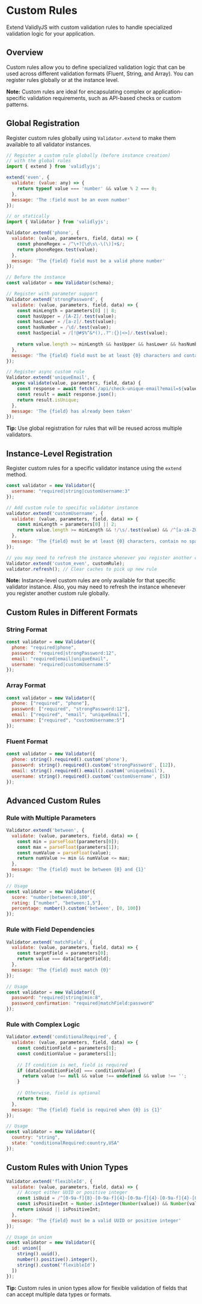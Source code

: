 # Custom Rules

Extend ValidlyJS with custom validation rules to handle specialized validation logic for your application.

## Overview

Custom rules allow you to define specialized validation logic that can be used across different validation formats (Fluent, String, and Array). You can register rules globally or at the instance level.

**Note:** Custom rules are ideal for encapsulating complex or application-specific validation requirements, such as API-based checks or custom patterns.

## Global Registration

Register custom rules globally using `Validator.extend` to make them available to all validator instances.

```javascript
// Register a custom rule globally (before instance creation)
// with the global rules
import { extend } from 'validlyjs';

extend('even', {
  validate: (value: any) => {
    return typeof value === 'number' && value % 2 === 0;
  },
  message: 'The :field must be an even number'
});

// or statically
import { Validator } from 'validlyjs';

Validator.extend('phone', {
  validate: (value, parameters, field, data) => {
    const phoneRegex = /^\+?[\d\s\-\(\)]+$/;
    return phoneRegex.test(value);
  },
  message: 'The {field} field must be a valid phone number'
});

// Before the instance
const validator = new Validator(schema);

// Register with parameter support
Validator.extend('strongPassword', {
  validate: (value, parameters, field, data) => {
    const minLength = parameters[0] || 8;
    const hasUpper = /[A-Z]/.test(value);
    const hasLower = /[a-z]/.test(value);
    const hasNumber = /\d/.test(value);
    const hasSpecial = /[!@#$%^&*(),.?":{}|<>]/.test(value);
    
    return value.length >= minLength && hasUpper && hasLower && hasNumber && hasSpecial;
  },
  message: 'The {field} field must be at least {0} characters and contain uppercase, lowercase, number, and special character'
});

// Register async custom rule
Validator.extend('uniqueEmail', {
  async validate(value, parameters, field, data) {
    const response = await fetch(`/api/check-unique-email?email=${value}`);
    const result = await response.json();
    return result.isUnique;
  },
  message: 'The {field} has already been taken'
});
```

**Tip:** Use global registration for rules that will be reused across multiple validators.

## Instance-Level Registration

Register custom rules for a specific validator instance using the `extend` method.

```javascript
const validator = new Validator({
  username: "required|string|customUsername:3"
});

// Add custom rule to specific validator instance
validator.extend('customUsername', {
  validate: (value, parameters, field, data) => {
    const minLength = parameters[0] || 2;
    return value.length >= minLength && !/\s/.test(value) && /^[a-zA-Z0-9_]+$/.test(value);
  },
  message: 'The {field} must be at least {0} characters, contain no spaces, and only alphanumeric characters and underscores'
});

// you may need to refresh the instance whenever you register another custom rule globally
Validator.extend('custom_even', customRule);
validator.refresh(); // Clear caches to pick up new rule
```

**Note:** Instance-level custom rules are only available for that specific validator instance. Also, you may need to refresh the instance whenever you register another custom rule globally.

## Custom Rules in Different Formats

### String Format

```javascript
const validator = new Validator({
  phone: "required|phone",
  password: "required|strongPassword:12",
  email: "required|email|uniqueEmail",
  username: "required|customUsername:5"
});
```

### Array Format

```javascript
const validator = new Validator({
  phone: ["required", "phone"],
  password: ["required", "strongPassword:12"],
  email: ["required", "email", "uniqueEmail"],
  username: ["required", "customUsername:5"]
});
```

### Fluent Format

```javascript
const validator = new Validator({
  phone: string().required().custom('phone'),
  password: string().required().custom('strongPassword', [12]),
  email: string().required().email().custom('uniqueEmail'),
  username: string().required().custom('customUsername', [5])
});
```

## Advanced Custom Rules

### Rule with Multiple Parameters

```javascript
Validator.extend('between', {
  validate: (value, parameters, field, data) => {
    const min = parseFloat(parameters[0]);
    const max = parseFloat(parameters[1]);
    const numValue = parseFloat(value);
    return numValue >= min && numValue <= max;
  },
  message: 'The {field} must be between {0} and {1}'
});

// Usage
const validator = new Validator({
  score: "number|between:0,100",
  rating: ["number", "between:1,5"],
  percentage: number().custom('between', [0, 100])
});
```

### Rule with Field Dependencies

```javascript
Validator.extend('matchField', {
  validate: (value, parameters, field, data) => {
    const targetField = parameters[0];
    return value === data[targetField];
  },
  message: 'The {field} must match {0}'
});

// Usage
const validator = new Validator({
  password: "required|string|min:8",
  password_confirmation: "required|matchField:password"
});
```

### Rule with Complex Logic

```javascript
Validator.extend('conditionalRequired', {
  validate: (value, parameters, field, data) => {
    const conditionField = parameters[0];
    const conditionValue = parameters[1];
    
    // If condition is met, field is required
    if (data[conditionField] === conditionValue) {
      return value !== null && value !== undefined && value !== '';
    }
    
    // Otherwise, field is optional
    return true;
  },
  message: 'The {field} field is required when {0} is {1}'
});

// Usage
const validator = new Validator({
  country: "string",
  state: "conditionalRequired:country,USA"
});
```

## Custom Rules with Union Types

```javascript
Validator.extend('flexibleId', {
  validate: (value, parameters, field, data) => {
    // Accept either UUID or positive integer
    const isUuid = /^[0-9a-f]{8}-[0-9a-f]{4}-[0-9a-f]{4}-[0-9a-f]{4}-[0-9a-f]{12}$/i.test(value);
    const isPositiveInt = Number.isInteger(Number(value)) && Number(value) > 0;
    return isUuid || isPositiveInt;
  },
  message: 'The {field} must be a valid UUID or positive integer'
});

// Usage in union
const validator = new Validator({
  id: union([
    string().uuid(),
    number().positive().integer(),
    string().custom('flexibleId')
  ])
});
```

**Tip:** Custom rules in union types allow for flexible validation of fields that can accept multiple data types or formats.
